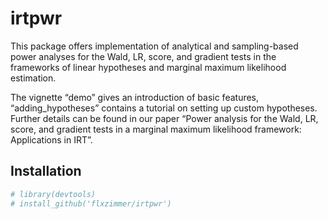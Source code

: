 
<!-- README.md is generated from README.Rmd. Please edit that file -->

# irtpwr

<!-- badges: start -->
<!-- badges: end -->

This package offers implementation of analytical and sampling-based
power analyses for the Wald, LR, score, and gradient tests in the
frameworks of linear hypotheses and marginal maximum likelihood
estimation.

The vignette “demo” gives an introduction of basic features,
“adding_hypotheses” contains a tutorial on setting up custom hypotheses.
Further details can be found in our paper “Power analysis for the Wald,
LR, score, and gradient tests in a marginal maximum likelihood
framework: Applications in IRT”.

## Installation

``` r
# library(devtools)
# install_github('flxzimmer/irtpwr')
```

